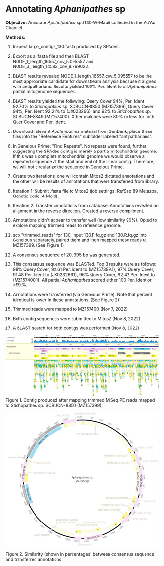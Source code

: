 
# Annotating *Aphanipathes* sp

**Objective:** Annotate *Apahnipathes* sp.(130-W-Maui) collected in the Au'Au Channel.

**Methods:**

1. Inspect large_contigs_130.fasta produced by SPAdes.
2. Export as a .fasta file and then BLAST NODE_1_length_16557_cov_5.095557 and NODE_3_length_14543_cov_8.299022.
3. BLAST results revealed NODE_1_length_16557_cov_5.095557 to be the most appropriate candidate for downstream analysis because it aligned with antipatharians. Results yielded 100% Per. Ident to all *Aphanipathes* partial mitogenome sequences.
4. BLAST results yielded the following: Query Cover 94%, Per. Ident 92.70% to *Stichopathes* sp. SCBUCN-8850 (MZ157399), Query Cover 94%, Per. Ident 92.21% to (JX023266), and 92% to *Stichopathes* sp. SCBUCN-8849 (MZ157400). Other matches were 80% or less for both Quer Cover and Per. Ident.
5. Download relevant *Apahnipathes* material from GenBank; place these files into the "Reference Features" subfolder labeled "antipatharians".
6. In Geneious Prime: "Find Repeats". No repeats were found, further suggesting the SPAdes contig is merely a partial mitochondrial genome. If this was a complete mitochondrial genome we would observe a repeated sequence at the start and end of the linear contig. Therefore, we will not circularize the sequence in Geneious Prime.
7. Create two iterations: one will contain Mitos2 dictated annotations and the other will be results of annotations that were transferred from library.
8. Iteration 1: Submit .fasta file to Mitos2 (job settings: RefSeq 89 Metazoa, Genetic code: 4 Mold).
9. Iteration 2: Transfer annotations from database. Annotations revealed an alignment in the reverse direction. Created a reverse compliment.
10. Annotations didn't appear to transfer well (low similarity 90%). Opted to explore mapping trimmed reads to reference genome.
11. scp "trimmed_reads" for 130, input 130.F.fq.gz and 130.R.fq.gz into Geneious separately, paired them and then mapped these reads to MZ157399. (See Figure 1)
12. A consensus sequence of 20, 395 bp was generated.
13. This consensus sequence was BLASTed. Top 3 results were as follows: 98% Query Cover, 92.61 Per. Ident to (MZ157399.1), 97% Query Cover, 91.48 Per. Ident to (JX023266.1), 96% Query Cover, 92.42 Per. Ident to (MZ157400.1). All partial *Aphanipathes* scored either 100 Per. Ident or >99.%.

14. Annotations were transferred (via Geneious Prime). Note that percent identical is lower in these annotations. (See Figure 2)
15. Trimmed reads were mapped to MZ157400 (Nov 7, 2022).
16. Both contig sequences were submitted to Mitos2 (Nov 8, 2022).
17. A BLAST search for both contigs was performed (Nov 8, 2022)

![Mapped reads](Mapped_to_reference.jpg)
Figure 1. Contig produced after mapping trimmed MiSeq PE reads mapped to Stichopathes sp. SCBUCN-8850 (MZ157399).

![Percent similarity](Percent_transfer.jpg)

Figure 2. Similarity (shown in percentages) between consensus sequence and transferred annotations.
